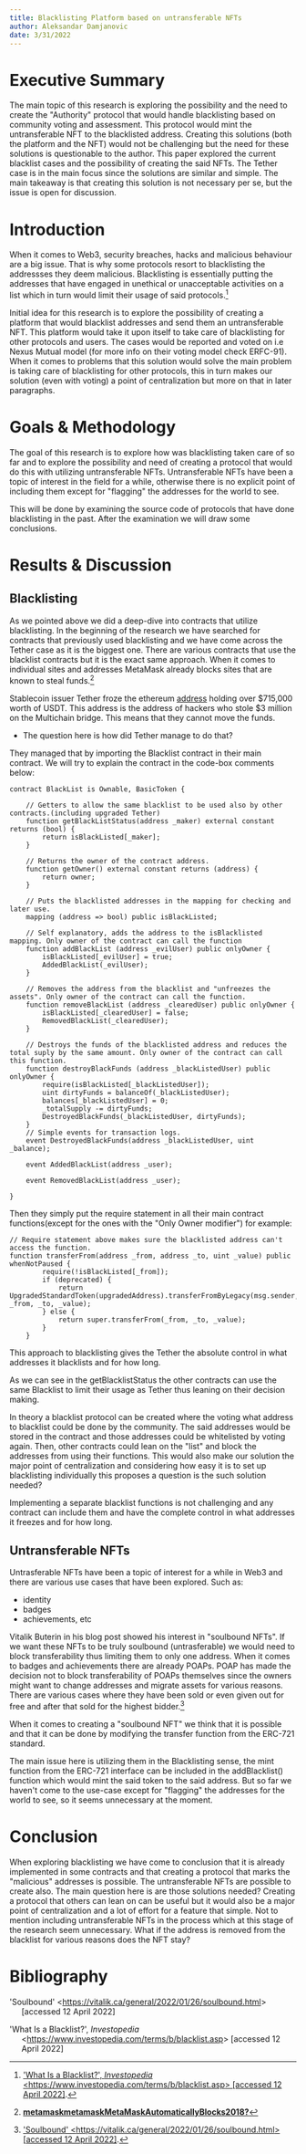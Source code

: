 ```yaml
---
title: Blacklisting Platform based on untransferable NFTs
author: Aleksandar Damjanovic
date: 3/31/2022
---
```




# Executive Summary

The main topic of this research is exploring the possibility and the need to create the "Authority" protocol that would handle blacklisting based on community voting and assessment. This protocol would mint the untransferable NFT to the blacklisted address. Creating this solutions (both the platform and the NFT) would not be challenging but the need for these solutions is questionable to the author. This paper explored the current blacklist cases and the possibility of creating the said NFTs. The Tether case is in the main focus since the solutions are similar and simple.
The main takeaway is that creating this solution is not necessary per se, but the issue is open for discussion.

# Introduction

When it comes to Web3, security breaches, hacks and malicious behaviour are a big issue. That is why some protocols resort to blacklisting the addressses they deem malicious. Blacklisting is essentially putting the addresses that have engaged in unethical or unacceptable activities on a list which in turn would limit their usage of said protocols.[^1]

Initial idea for this research is to explore the possibility of creating a platform that would blacklist addresses and send them an untransferable NFT. This platform would take it upon itself to take care of blacklisting for other protocols and users. The cases would be reported and voted on i.e Nexus Mutual model (for more info on their voting model check ERFC-91). When it comes to problems that this solution would solve the main problem is taking care of blacklisting for other protocols, this in turn makes our solution (even with voting) a point of centralization but more on that in later paragraphs.

# Goals & Methodology

The goal of this research is to explore how was blacklisting taken care of so far and to explore the possibility and need of creating a protocol that would do this with utilizing untransferable NFTs. Untransferable NFTs have been a topic of interest in the field for a while, otherwise there is no explicit point of including them except for "flagging" the addresses for the world to see.

This will be done by examining the source code of protocols that have done blacklisting in the past. After the examination we will draw some conclusions.

# Results & Discussion

## Blacklisting

As we pointed above we did a deep-dive into contracts that utilize blacklisting. In the beginning of the research we have searched for contracts that previously used blacklisting and we have come across the Tether case as it is the biggest one. There are various contracts that use the blacklist contracts but it is the exact same approach. When it comes to individual sites and addresses MetaMask already blocks sites that are known to steal funds.[^2]

Stablecoin issuer Tether froze the ethereum [address](https://etherscan.io/tx/0x60891b856cdae4fd0878d45d2768e640be2dc2a50876d20138797a09877a7cd6#eventlog) holding over \$715,000 worth of USDT. This address is the address of hackers who stole \$3 million on the Multichain bridge. This means that they cannot move the funds.

-   The question here is how did Tether manage to do that?

They managed that by importing the Blacklist contract in their main contract. We will try to explain the contract in the code-box comments below:

    contract BlackList is Ownable, BasicToken {

        // Getters to allow the same blacklist to be used also by other contracts.(including upgraded Tether) 
        function getBlackListStatus(address _maker) external constant returns (bool) {
            return isBlackListed[_maker];
        }

        // Returns the owner of the contract address.
        function getOwner() external constant returns (address) {
            return owner;
        }

        // Puts the blacklisted addresses in the mapping for checking and later use.
        mapping (address => bool) public isBlackListed;

        // Self explanatory, adds the address to the isBlacklisted mapping. Only owner of the contract can call the function
        function addBlackList (address _evilUser) public onlyOwner {
            isBlackListed[_evilUser] = true;
            AddedBlackList(_evilUser);
        }

        // Removes the address from the blacklist and "unfreezes the assets". Only owner of the contract can call the function.
        function removeBlackList (address _clearedUser) public onlyOwner {
            isBlackListed[_clearedUser] = false;
            RemovedBlackList(_clearedUser);
        }

        // Destroys the funds of the blacklisted address and reduces the total suply by the same amount. Only owner of the contract can call this function.
        function destroyBlackFunds (address _blackListedUser) public onlyOwner {
            require(isBlackListed[_blackListedUser]);
            uint dirtyFunds = balanceOf(_blackListedUser);
            balances[_blackListedUser] = 0;
            _totalSupply -= dirtyFunds;
            DestroyedBlackFunds(_blackListedUser, dirtyFunds);
        }
        // Simple events for transaction logs.
        event DestroyedBlackFunds(address _blackListedUser, uint _balance);

        event AddedBlackList(address _user);

        event RemovedBlackList(address _user);

    }

Then they simply put the require statement in all their main contract functions(except for the ones with the "Only Owner modifier") for example:

    // Require statement above makes sure the blacklisted address can't access the function.
    function transferFrom(address _from, address _to, uint _value) public whenNotPaused {
            require(!isBlackListed[_from]);
            if (deprecated) {
                return UpgradedStandardToken(upgradedAddress).transferFromByLegacy(msg.sender, _from, _to, _value);
            } else {
                return super.transferFrom(_from, _to, _value);
            }
        }

This approach to blacklisting gives the Tether the absolute control in what addresses it blacklists and for how long.

As we can see in the getBlacklistStatus the other contracts can use the same Blacklist to limit their usage as Tether thus leaning on their decision making.

In theory a blacklist protocol can be created where the voting what address to blacklist could be done by the community. The said addresses would be stored in the contract and those addresses could be whitelisted by voting again. Then, other contracts could lean on the "list" and block the addresses from using their functions. This would also make our solution the major point of centralization and considering how easy it is to set up blacklisting individually this proposes a question is the such solution needed?

Implementing a separate blacklist functions is not challenging and any contract can include them and have the complete control in what addresses it freezes and for how long.

## Untransferable NFTs

Untrasferable NFTs have been a topic of interest for a while in Web3 and there are various use cases that have been explored. Such as:

-   identity
-   badges
-   achievements, etc

Vitalik Buterin in his blog post showed his interest in "soulbound NFTs". If we want these NFTs to be truly soulbound (untrasferable) we would need to block transferability thus limiting them to only one address. When it comes to badges and achievements there are already POAPs. POAP has made the decision not to block transferability of POAPs themselves since the owners might want to change addresses and migrate assets for various reasons. There are various cases where they have been sold or even given out for free and after that sold for the highest bidder.[^3]

When it comes to creating a "soulbound NFT" we think that it is possible and that it can be done by modifying the transfer function from the ERC-721 standard.

The main issue here is utilizing them in the Blacklisting sense, the mint function from the ERC-721 interface can be included in the addBlacklist() function which would mint the said token to the said address. But so far we haven't come to the use-case except for "flagging" the addresses for the world to see, so it seems unnecessary at the moment.

# Conclusion

When exploring blacklisting we have come to conclusion that it is already implemented in some contracts and that creating a protocol that marks the "malicious" addresses is possible. The untransferable NFTs are possible to create also. The main question here is are those solutions needed? Creating a protocol that others can lean on can be useful but it would also be a major point of centralization and a lot of effort for a feature that simple. Not to mention including untransferable NFTs in the process which at this stage of the research seem unnecessary. What if the address is removed from the blacklist for various reasons does the NFT stay?

# Bibliography

<div id="refs" class="references csl-bib-body hanging-indent">

<div id="ref-Soulbound" class="csl-entry">

'Soulbound' \<<https://vitalik.ca/general/2022/01/26/soulbound.html>\> \[accessed 12 April 2022\]

</div>

<div id="ref-WhatBlacklist" class="csl-entry">

'What Is a Blacklist?', *Investopedia* \<<https://www.investopedia.com/terms/b/blacklist.asp>\> \[accessed 12 April 2022\]

</div>

</div>

[^1]: ['What Is a Blacklist?', *Investopedia* \<<https://www.investopedia.com/terms/b/blacklist.asp>\> \[accessed 12 April 2022\]](#ref-WhatBlacklist).

[^2]: [**metamaskmetamaskMetaMaskAutomaticallyBlocks2018?**](#ref-metamaskmetamaskMetaMaskAutomaticallyBlocks2018)

[^3]: ['Soulbound' \<<https://vitalik.ca/general/2022/01/26/soulbound.html>\> \[accessed 12 April 2022\]](#ref-Soulbound).
